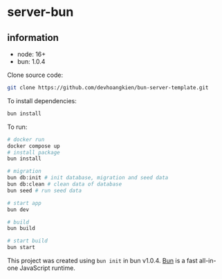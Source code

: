 # server-bun
## information
- node: 16+
- bun: 1.0.4

Clone source code: 
```bash
git clone https://github.com/devhoangkien/bun-server-template.git
```

To install dependencies:

```bash
bun install
```

To run:

```bash
# docker run
docker compose up
# install package
bun install

# migration
bun db:init # init database, migration and seed data
bun db:clean # clean data of database
bun seed # run seed data

# start app
bun dev

# build
bun build

# start build
bun start

```

This project was created using `bun init` in bun v1.0.4. [Bun](https://bun.sh) is a fast all-in-one JavaScript runtime.
